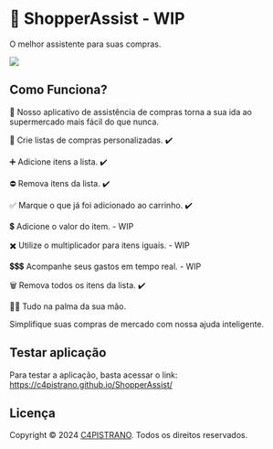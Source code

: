 # 🛒 ShopperAssist - WIP
O melhor assistente para suas compras.

<a href="https://c4pistrano.github.io/ShopperAssist/">
<img src="https://github.com/C4PISTRANO/ShopperAssist/assets/80759812/c033a0ae-1016-4f20-aeb3-78f8bf34ab02">
</a>

## Como Funciona?
📱 Nosso aplicativo de assistência de compras torna a sua ida ao supermercado mais fácil do que nunca. 

📝 Crie listas de compras personalizadas. ✔️

➕ Adicione itens a lista. ✔️

⛔ Remova itens da lista. ✔️

✅ Marque o que já foi adicionado ao carrinho. ✔️

💲 Adicione o valor do item. - WIP

✖️ Utilize o multiplicador para itens iguais. - WIP

💲💲💲 Acompanhe seus gastos em tempo real. - WIP

🗑️ Remova todos os itens da lista. ✔️

🖐🏻 Tudo na palma da sua mão. 

Simplifique suas compras de mercado com nossa ajuda inteligente.

## Testar aplicação
Para testar a aplicação, basta acessar o link: https://c4pistrano.github.io/ShopperAssist/

## Licença
Copyright © 2024 <a href="https://raphaelcapistrano.dev.br">C4PISTRANO</a>. Todos os direitos reservados.
